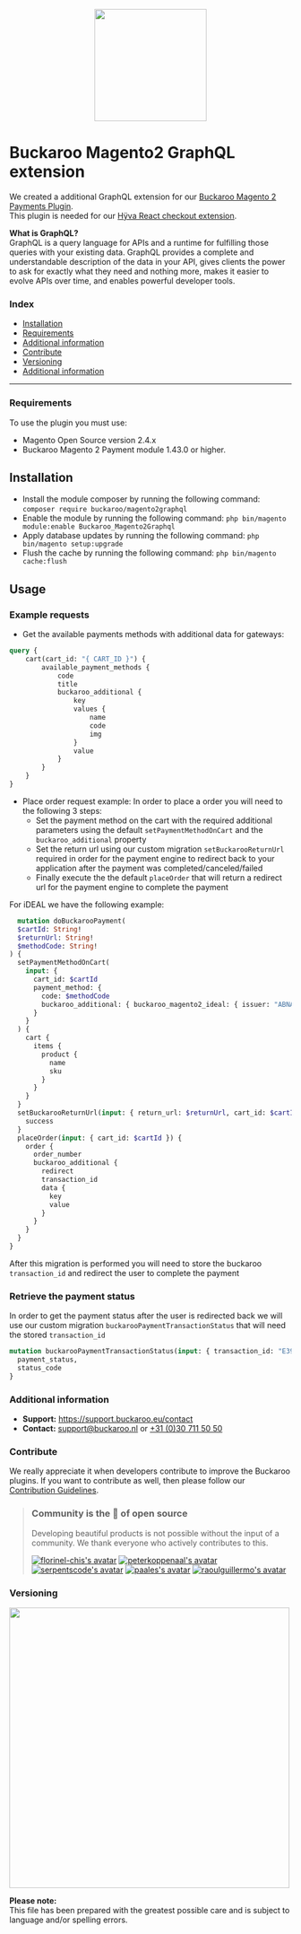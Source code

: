 <p align="center">
  <img src="https://www.buckaroo.nl/media/3652/magento2_graphqls_icon.png" width="200px" position="center">
</p>

# Buckaroo Magento2 GraphQL extension
We created a additional GraphQL extension for our [Buckaroo Magento 2 Payments Plugin](https://github.com/buckaroo-it/Magento2).<br>
This plugin is needed for our [Hÿva React checkout extension](https://github.com/buckaroo-it/Magento2_Hyva).<br>

<b>What is GraphQL?</b><br>GraphQL is a query language for APIs and a runtime for fulfilling those queries with your existing data. GraphQL provides a complete and understandable description of the data in your API, gives clients the power to ask for exactly what they need and nothing more, makes it easier to evolve APIs over time, and enables powerful developer tools.

### Index
- [Installation](#installation)
- [Requirements](#requirements)
- [Additional information](#additional-information)
- [Contribute](#contribute)
- [Versioning](#versioning)
- [Additional information](#additional-information)
---


### Requirements
To use the plugin you must use: 
- Magento Open Source version 2.4.x
- Buckaroo Magento 2 Payment module 1.43.0 or higher.

## Installation
  - Install the module composer by running the following command: `composer require buckaroo/magento2graphql`
  - Enable the module by running the following command: `php bin/magento module:enable Buckaroo_Magento2Graphql`
  - Apply database updates by running the following command: `php bin/magento setup:upgrade`
  - Flush the cache by running the following command: `php bin/magento cache:flush`

## Usage

### Example requests

- Get the available payments methods with additional data for gateways:
```graphql
query {
    cart(cart_id: "{ CART_ID }") {
        available_payment_methods {
            code
            title
            buckaroo_additional {
                key
                values {
                    name
                    code
                    img
                }
                value
            }
        }
    }
}
```

- Place order request example: In order to place a order you will need to the following 3 steps:
  - Set the payment method on the cart with the required additional parameters using the default `setPaymentMethodOnCart` and the `buckaroo_additional` property
  - Set the return url using our custom migration `setBuckarooReturnUrl` required in order for the payment engine to redirect back to your application after the payment was completed/canceled/failed
  - Finally execute the the default `placeOrder` that will return a redirect url for the payment engine to complete the payment

For iDEAL we have the following example:
```graphql
  mutation doBuckarooPayment(
  $cartId: String!
  $returnUrl: String!
  $methodCode: String!
) {
  setPaymentMethodOnCart(
    input: {
      cart_id: $cartId
      payment_method: {
        code: $methodCode
        buckaroo_additional: { buckaroo_magento2_ideal: { issuer: "ABNANL2A" } }
      }
    }
  ) {
    cart {
      items {
        product {
          name
          sku
        }
      }
    }
  }
  setBuckarooReturnUrl(input: { return_url: $returnUrl, cart_id: $cartId }) {
    success
  }
  placeOrder(input: { cart_id: $cartId }) {
    order {
      order_number
      buckaroo_additional {
        redirect
        transaction_id
        data {
          key
          value
        }
      }
    }
  }
}

```
After this migration is performed you will need to store the buckaroo `transaction_id` and redirect the user to complete the payment

### Retrieve the payment status

In order to get the payment status after the user is redirected back we will use our custom migration `buckarooPaymentTransactionStatus` that will need the stored `transaction_id`

```graphql
mutation buckarooPaymentTransactionStatus(input: { transaction_id: "E397CF4C24E64AA299F45246F9906F45" }) {
  payment_status,
  status_code
}
```

### Additional information
- **Support:** https://support.buckaroo.eu/contact
- **Contact:** [support@buckaroo.nl](mailto:support@buckaroo.nl) or [+31 (0)30 711 50 50](tel:+310307115050)

### Contribute
We really appreciate it when developers contribute to improve the Buckaroo plugins.
If you want to contribute as well, then please follow our [Contribution Guidelines](CONTRIBUTING.md).

> ### Community is the :green_heart: of open source
> Developing beautiful products is not possible without the input of a community. We thank everyone who actively contributes to this.
> 
> [![florinel-chis's avatar](https://github.com/florinel-chis.png?size=50)](https://github.com/florinel-chis) [![peterkoppenaal's avatar](https://github.com/peterkoppenaal.png?size=50)](https://github.com/peterkoppenaal) [![serpentscode's avatar](https://github.com/serpentscode.png?size=50)](https://github.com/serpentscode) [![paales's avatar](https://github.com/paales.png?size=50)](https://github.com/paales) [![raoulguillermo's avatar](https://github.com/raoulguillermo.png?size=50)](https://github.com/raoulguillermo)

### Versioning 
<p align="left">
  <img src="https://www.buckaroo.nl/media/3651/graphql_versioning.png" width="500px" position="center">
</p>

<b>Please note:</b><br>
This file has been prepared with the greatest possible care and is subject to language and/or spelling errors.
